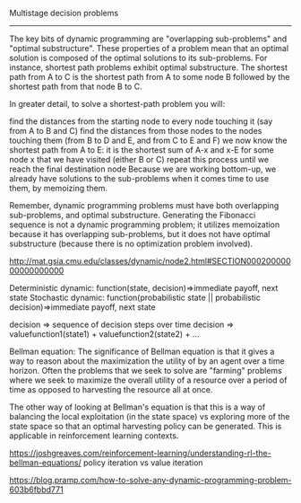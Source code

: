 Multistage decision problems
******

The key bits of dynamic programming are "overlapping sub-problems" and "optimal substructure". These properties of a problem mean that an optimal solution is composed of the optimal solutions to its sub-problems. For instance, shortest path problems exhibit optimal substructure. The shortest path from A to C is the shortest path from A to some node B followed by the shortest path from that node B to C.

In greater detail, to solve a shortest-path problem you will:

find the distances from the starting node to every node touching it (say from A to B and C)
find the distances from those nodes to the nodes touching them (from B to D and E, and from C to E and F)
we now know the shortest path from A to E: it is the shortest sum of A-x and x-E for some node x that we have visited (either B or C)
repeat this process until we reach the final destination node
Because we are working bottom-up, we already have solutions to the sub-problems when it comes time to use them, by memoizing them.

Remember, dynamic programming problems must have both overlapping sub-problems, and optimal substructure. Generating the Fibonacci sequence is not a dynamic programming problem; it utilizes memoization because it has overlapping sub-problems, but it does not have optimal substructure (because there is no optimization problem involved).

http://mat.gsia.cmu.edu/classes/dynamic/node2.html#SECTION00020000000000000000

Deterministic dynamic:
  function(state, decision)=>immediate payoff, next state
Stochastic dynamic:
  function(probabilistic state || probabilistic decision)=>immediate payoff, next state

decision => sequence of decision steps over time
decision => valuefunction1(state1) + valuefunction2(state2) + ...

Bellman equation:
The significance of Bellman equation is that it gives a way to reason about the maximization the utility of by an agent over a time horizon. Often the problems that we seek to solve are "farming" problems where we seek to maximize the overall utility of a resource over a period of time as opposed to harvesting the resource all at once.

The other way of looking at Bellman's equation is that this is a way of balancing the local exploitation (in the state space) vs exploring more of the state space so that an optimal harvesting policy can be generated. This is applicable in reinforcement learning contexts.

https://joshgreaves.com/reinforcement-learning/understanding-rl-the-bellman-equations/
policy iteration vs value iteration

https://blog.pramp.com/how-to-solve-any-dynamic-programming-problem-603b6fbbd771
